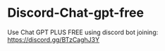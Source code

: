 # Discord-Chat-gpt-free
Use Chat GPT PLUS FREE using discord bot joining: https://discord.gg/BTzCaghJ3Y







                                                                                                          
